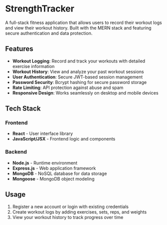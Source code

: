 # StrengthTracker

A full-stack fitness application that allows users to record their workout logs and view their workout history. Built with the MERN stack and featuring secure authentication and data protection.

## Features

- **Workout Logging**: Record and track your workouts with detailed exercise information
- **Workout History**: View and analyze your past workout sessions
- **User Authentication**: Secure JWT-based session management
- **Password Security**: Bcrypt hashing for secure password storage
- **Rate Limiting**: API protection against abuse and spam
- **Responsive Design**: Works seamlessly on desktop and mobile devices

## Tech Stack

### Frontend
- **React** - User interface library
- **JavaScript/JSX** - Frontend logic and components

### Backend
- **Node.js** - Runtime environment
- **Express.js** - Web application framework
- **MongoDB** - NoSQL database for data storage
- **Mongoose** - MongoDB object modeling

## Usage

1. Register a new account or login with existing credentials
2. Create workout logs by adding exercises, sets, reps, and weights
3. View your workout history to track progress over time
